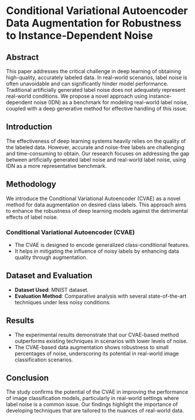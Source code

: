 # Conditional Variational Autoencoder Data Augmentation for Robustness to Instance-Dependent Noise

## Abstract
This paper addresses the critical challenge in deep learning of obtaining high-quality, accurately labeled data. In real-world scenarios, label noise is often unavoidable and can significantly hinder model performance. Traditional artificially generated label noise does not adequately represent real-world conditions. We propose a novel approach using instance-dependent noise (IDN) as a benchmark for modeling real-world label noise, coupled with a deep generative method for effective handling of this issue.

## Introduction
The effectiveness of deep learning systems heavily relies on the quality of the labeled data. However, accurate and noise-free labels are challenging and time-consuming to obtain. Our research focuses on addressing the gap between artificially generated label noise and real-world label noise, using IDN as a more representative benchmark.

## Methodology
We introduce the Conditional Variational Autoencoder (CVAE) as a novel method for data augmentation on desired class labels. This approach aims to enhance the robustness of deep learning models against the detrimental effects of label noise.

### Conditional Variational Autoencoder (CVAE)
- The CVAE is designed to encode generalized class-conditional features.
- It helps in mitigating the influence of noisy labels by enhancing data quality through augmentation.

## Dataset and Evaluation
- **Dataset Used**: MNIST dataset.
- **Evaluation Method**: Comparative analysis with several state-of-the-art techniques under less noisy conditions.

## Results
- The experimental results demonstrate that our CVAE-based method outperforms existing techniques in scenarios with lower levels of noise.
- The CVAE-based data augmentation shows robustness to small percentages of noise, underscoring its potential in real-world image classification scenarios.

## Conclusion
The study confirms the potential of the CVAE in improving the performance of image classification models, particularly in real-world settings where label noise is a common issue. Our findings highlight the importance of developing techniques that are tailored to the nuances of real-world data.
